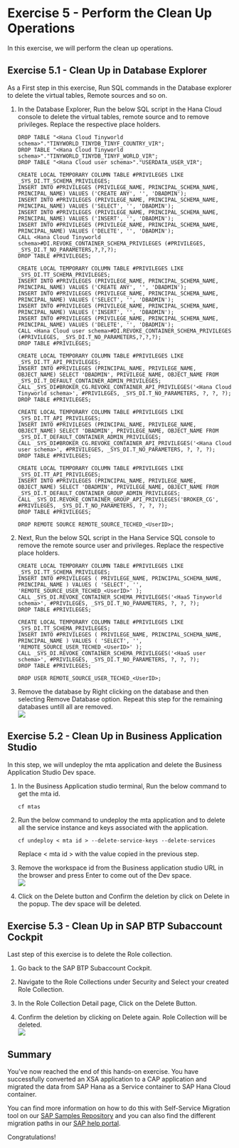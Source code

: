 # Exercise 5 - Perform the Clean Up Operations

In this exercise, we will perform the clean up operations.

## Exercise 5.1 - Clean Up in Database Explorer

As a First step in this exercise, Run SQL commands in the Database explorer to delete the virtual tables, Remote sources and so on.

1. In the Database Explorer, Run the below SQL script in the Hana Cloud console to delete the virtual tables, remote source and to remove privileges. Replace the respective place holders.
   ```
   DROP TABLE "<Hana Cloud Tinyworld schema>"."TINYWORLD_TINYDB_TINYF_COUNTRY_VIR";
   DROP TABLE "<Hana Cloud Tinyworld schema>"."TINYWORLD_TINYDB_TINYF_WORLD_VIR";
   DROP TABLE "<Hana Cloud user schema>"."USERDATA_USER_VIR";

   CREATE LOCAL TEMPORARY COLUMN TABLE #PRIVILEGES LIKE _SYS_DI.TT_SCHEMA_PRIVILEGES; 
   INSERT INTO #PRIVILEGES (PRIVILEGE_NAME, PRINCIPAL_SCHEMA_NAME, PRINCIPAL_NAME) VALUES ('CREATE ANY', '', 'DBADMIN'); 
   INSERT INTO #PRIVILEGES (PRIVILEGE_NAME, PRINCIPAL_SCHEMA_NAME, PRINCIPAL_NAME) VALUES ('SELECT', '', 'DBADMIN'); 
   INSERT INTO #PRIVILEGES (PRIVILEGE_NAME, PRINCIPAL_SCHEMA_NAME, PRINCIPAL_NAME) VALUES ('INSERT', '', 'DBADMIN'); 
   INSERT INTO #PRIVILEGES (PRIVILEGE_NAME, PRINCIPAL_SCHEMA_NAME, PRINCIPAL_NAME) VALUES ('DELETE', '', 'DBADMIN'); 
   CALL <Hana Cloud Tinyworld schema>#DI.REVOKE_CONTAINER_SCHEMA_PRIVILEGES (#PRIVILEGES, _SYS_DI.T_NO_PARAMETERS,?,?,?); 
   DROP TABLE #PRIVILEGES; 

   CREATE LOCAL TEMPORARY COLUMN TABLE #PRIVILEGES LIKE _SYS_DI.TT_SCHEMA_PRIVILEGES; 
   INSERT INTO #PRIVILEGES (PRIVILEGE_NAME, PRINCIPAL_SCHEMA_NAME, PRINCIPAL_NAME) VALUES ('CREATE ANY', '', 'DBADMIN'); 
   INSERT INTO #PRIVILEGES (PRIVILEGE_NAME, PRINCIPAL_SCHEMA_NAME, PRINCIPAL_NAME) VALUES ('SELECT', '', 'DBADMIN'); 
   INSERT INTO #PRIVILEGES (PRIVILEGE_NAME, PRINCIPAL_SCHEMA_NAME, PRINCIPAL_NAME) VALUES ('INSERT', '', 'DBADMIN'); 
   INSERT INTO #PRIVILEGES (PRIVILEGE_NAME, PRINCIPAL_SCHEMA_NAME, PRINCIPAL_NAME) VALUES ('DELETE', '', 'DBADMIN'); 
   CALL <Hana Cloud user schema>#DI.REVOKE_CONTAINER_SCHEMA_PRIVILEGES (#PRIVILEGES, _SYS_DI.T_NO_PARAMETERS,?,?,?); 
   DROP TABLE #PRIVILEGES; 

   CREATE LOCAL TEMPORARY COLUMN TABLE #PRIVILEGES LIKE _SYS_DI.TT_API_PRIVILEGES; 
   INSERT INTO #PRIVILEGES (PRINCIPAL_NAME, PRIVILEGE_NAME, OBJECT_NAME) SELECT 'DBADMIN', PRIVILEGE_NAME, OBJECT_NAME FROM _SYS_DI.T_DEFAULT_CONTAINER_ADMIN_PRIVILEGES; 
   CALL _SYS_DI#BROKER_CG.REVOKE_CONTAINER_API_PRIVILEGES('<Hana Cloud Tinyworld schema>', #PRIVILEGES, _SYS_DI.T_NO_PARAMETERS, ?, ?, ?); 
   DROP TABLE #PRIVILEGES; 

   CREATE LOCAL TEMPORARY COLUMN TABLE #PRIVILEGES LIKE _SYS_DI.TT_API_PRIVILEGES; 
   INSERT INTO #PRIVILEGES (PRINCIPAL_NAME, PRIVILEGE_NAME, OBJECT_NAME) SELECT 'DBADMIN', PRIVILEGE_NAME, OBJECT_NAME FROM _SYS_DI.T_DEFAULT_CONTAINER_ADMIN_PRIVILEGES; 
   CALL _SYS_DI#BROKER_CG.REVOKE_CONTAINER_API_PRIVILEGES('<Hana Cloud user schema>', #PRIVILEGES, _SYS_DI.T_NO_PARAMETERS, ?, ?, ?); 
   DROP TABLE #PRIVILEGES; 

   CREATE LOCAL TEMPORARY COLUMN TABLE #PRIVILEGES LIKE _SYS_DI.TT_API_PRIVILEGES; 
   INSERT INTO #PRIVILEGES (PRINCIPAL_NAME, PRIVILEGE_NAME, OBJECT_NAME) SELECT 'DBADMIN', PRIVILEGE_NAME, OBJECT_NAME FROM _SYS_DI.T_DEFAULT_CONTAINER_GROUP_ADMIN_PRIVILEGES; 
   CALL _SYS_DI.REVOKE_CONTAINER_GROUP_API_PRIVILEGES('BROKER_CG', #PRIVILEGES, _SYS_DI.T_NO_PARAMETERS, ?, ?, ?); 
   DROP TABLE #PRIVILEGES; 

   DROP REMOTE SOURCE REMOTE_SOURCE_TECHED_<UserID>;
   ```

2. Next, Run the below SQL script in the Hana Service SQL console to remove the remote source user and privileges. Replace the respective place holders.
   ```
   CREATE LOCAL TEMPORARY COLUMN TABLE #PRIVILEGES LIKE _SYS_DI.TT_SCHEMA_PRIVILEGES; 
   INSERT INTO #PRIVILEGES ( PRIVILEGE_NAME, PRINCIPAL_SCHEMA_NAME, PRINCIPAL_NAME ) VALUES ( 'SELECT', '', 'REMOTE_SOURCE_USER_TECHED_<UserID>' ); 
   CALL _SYS_DI.REVOKE_CONTAINER_SCHEMA_PRIVILEGES('<HaaS Tinyworld schema>', #PRIVILEGES, _SYS_DI.T_NO_PARAMETERS, ?, ?, ?); 
   DROP TABLE #PRIVILEGES; 

   CREATE LOCAL TEMPORARY COLUMN TABLE #PRIVILEGES LIKE _SYS_DI.TT_SCHEMA_PRIVILEGES; 
   INSERT INTO #PRIVILEGES ( PRIVILEGE_NAME, PRINCIPAL_SCHEMA_NAME, PRINCIPAL_NAME ) VALUES ( 'SELECT', '', 'REMOTE_SOURCE_USER_TECHED_<UserID>' ); 
   CALL _SYS_DI.REVOKE_CONTAINER_SCHEMA_PRIVILEGES('<HaaS user schema>', #PRIVILEGES, _SYS_DI.T_NO_PARAMETERS, ?, ?, ?); 
   DROP TABLE #PRIVILEGES; 

   DROP USER REMOTE_SOURCE_USER_TECHED_<UserID>;
   ```

3. Remove the database by Right clicking on the database and then selecting Remove Database option. Repeat this step for the remaining databases untill all are removed.
<br>![](/exercises/ex2/images/RemoveDB.png)

## Exercise 5.2 - Clean Up in Business Application Studio

In this step, we will undeploy the mta application and delete the Business Application Studio Dev space.

1. In the Business Application studio terminal, Run the below command to get the mta id.
   ```
   cf mtas
   ```

2. Run the below command to undeploy the mta application and to delete all the service instance and keys associated with the application. 
   ```
   cf undeploy < mta id > --delete-service-keys --delete-services
   ```
   Replace < mta id > with the value copied in the previous step.

3. Remove the workspace id from the Business application studio URL in the browser and press Enter to come out of the Dev space.
<br>![](/exercises/ex2/images/DevId.png)

4. Click on the Delete button and Confirm the deletion by click on Delete in the popup. The dev space will be deleted.

## Exercise 5.3 - Clean Up in SAP BTP Subaccount Cockpit

Last step of this exercise is to delete the Role collection.

1. Go back to the SAP BTP Subaccount Cockpit.

2. Navigate to the Role Collections under Security and Select your created Role Collection.

3. In the Role Collection Detail page, Click on the Delete Button.

4. Confirm the deletion by clicking on Delete again. Role Collection will be deleted.
<br>![](/exercises/ex2/images/RCDelete.png)

## Summary

You've now reached the end of this hands-on exercise. You have successfully converted an XSA application to a CAP application and migrated the data from SAP Hana as a Service container to SAP Hana Cloud container.

You can find more information on how to do this with Self-Service Migration tool on our [SAP Samples Repository](https://github.com/SAP-samples/xsa-cap-migration.git) and you can also find the different migration paths in our [SAP help portal](https://help.sap.com/docs/SAP_HANA_PLATFORM/58d81eb4c9bc4899ba972c9fe7a1a115/2aa5aa246a704e199cd06ca5c84d1155.html).

Congratulations!
